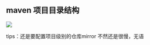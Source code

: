 <!--
 * @Author: WeiHong Ran
 * @Date: 2019-09-28 14:29:24
 * @LastEditors: WeiHong Ran
 * @LastEditTime: 2019-09-28 14:34:31
 * @Description: Nothing
 -->
## maven 项目目录结构

<img src="../../img/maven项目目录结构.png">

tips：还是要配置项目级别的仓库mirror 不然还是很慢，无语